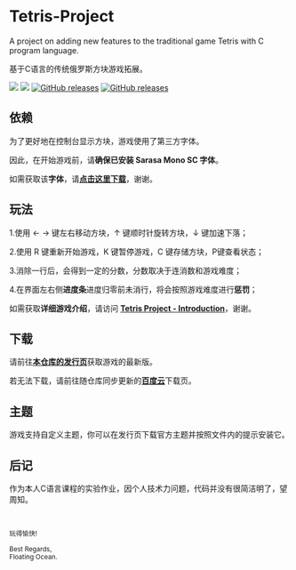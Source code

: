 # Tetris-Project
A project on adding new features to the traditional game Tetris with C program language. 

基于C语言的传统俄罗斯方块游戏拓展。

<a align="right" href="https://github.com/Floating-Ocean/Tetris-Project/search?l=c"><img src="https://img.shields.io/github/languages/top/Floating-Ocean/Tetris-Project?color=a3b3a3&label=C&style=flat"></a> <a align="right" href="https://github.com/Floating-Ocean/Tetris-Project/blob/main/LICENSE"><img src="https://img.shields.io/github/license/Floating-Ocean/Tetris-Project?style=flat"></a> <a align="right" href="https://github.com/Floating-Ocean/Tetris-Project/releases/latest"><img src="https://img.shields.io/github/v/release/Floating-Ocean/Tetris-Project?include_prereleases&style=flat" alt="GitHub releases"></a> <a align="right" href="https://github.com/Floating-Ocean/Tetris-Project/releases"><img src="https://img.shields.io/github/downloads/Floating-Ocean/Tetris-Project/total.svg?style=flat" alt="GitHub releases"></a>

## 依赖

为了更好地在控制台显示方块，游戏使用了第三方字体。

因此，在开始游戏前，请**确保已安装 Sarasa Mono SC 字体**。

如需获取该**字体**，请[**点击这里下载**](https://github.com/Floating-Ocean/Tetris-Project/releases/download/v2.1.0/sarasa-mono-sc-regular.ttf)，谢谢。

## 玩法

1.使用 ← → 键左右移动方块，↑ 键顺时针旋转方块，↓ 键加速下落；

2.使用 R 键重新开始游戏，K 键暂停游戏，C 键存储方块，P键查看状态；

3.消除一行后，会得到一定的分数，分数取决于连消数和游戏难度；

4.在界面左右侧**进度条**进度归零前未消行，将会按照游戏难度进行**惩罚**；

如需获取**详细游戏介绍**，请访问 [**Tetris Project - Introduction**](https://floating-ocean.github.io/tetrisproj/)，谢谢。

## 下载

请前往[**本仓库的发行页**](https://github.com/Floating-Ocean/Tetris-Project/releases/latest/)获取游戏的最新版。

若无法下载，请前往随仓库同步更新的[**百度云**](https://pan.baidu.com/s/1LGiRYZGzsW2wDbOfo934jg?pwd=ttpj)下载页。

## 主题

游戏支持自定义主题，你可以在发行页下载官方主题并按照文件内的提示安装它。

## 后记

作为本人C语言课程的实验作业，因个人技术力问题，代码并没有很简洁明了，望周知。

<p><small><br><br>玩得愉快!<br><br>Best Regards,<br>Floating Ocean.</small></p>

